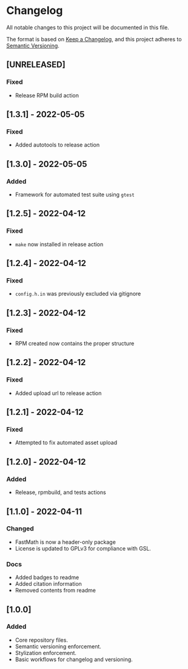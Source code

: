 # Changelog

All notable changes to this project will be documented in this file.

The format is based on [Keep a Changelog](https://keepachangelog.com/en/1.0.0/),
and this project adheres to [Semantic Versioning](https://semver.org/spec/v2.0.0.html).

## [UNRELEASED]

### Fixed

- Release RPM build action

## [1.3.1] - 2022-05-05

### Fixed

- Added autotools to release action

## [1.3.0] - 2022-05-05
 
### Added

- Framework for automated test suite using `gtest`

## [1.2.5] - 2022-04-12

### Fixed

- `make` now installed in release action

## [1.2.4] - 2022-04-12

### Fixed

- `config.h.in` was previously excluded via gitignore

## [1.2.3] - 2022-04-12

### Fixed

- RPM created now contains the proper structure

## [1.2.2] - 2022-04-12

### Fixed

- Added upload url to release action

## [1.2.1] - 2022-04-12

### Fixed

- Attempted to fix automated asset upload

## [1.2.0] - 2022-04-12

### Added

- Release, rpmbuild, and tests actions

## [1.1.0] - 2022-04-11

### Changed

- FastMath is now a header-only package
- License is updated to GPLv3 for compliance with GSL.

### Docs

- Added badges to readme
- Added citation information
- Removed contents from readme

## [1.0.0]

### Added

- Core repository files.
- Semantic versioning enforcement.
- Stylization enforcement.
- Basic workflows for changelog and versioning.
